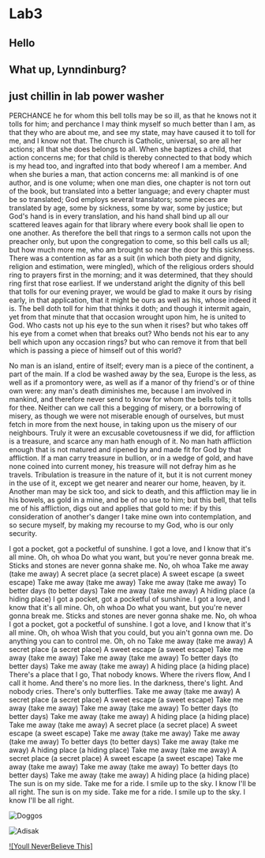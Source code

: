 # Lab3

## Hello

## What up, Lynndinburg?

## just chillin in lab power washer

PERCHANCE he for whom this bell tolls may be so ill, as that he knows not it tolls for him; and perchance I may think myself so much better than I am, as that they who are about me, and see my state, may have caused it to toll for me, and I know not that. The church is Catholic, universal, so are all her actions; all that she does belongs to all. When she baptizes a child, that action concerns me; for that child is thereby connected to that body which is my head too, and ingrafted into that body whereof I am a member. And when she buries a man, that action concerns me: all mankind is of one author, and is one volume; when one man dies, one chapter is not torn out of the book, but translated into a better language; and every chapter must be so translated; God employs several translators; some pieces are translated by age, some by sickness, some by war, some by justice; but God's hand is in every translation, and his hand shall bind up all our scattered leaves again for that library where every book shall lie open to one another. As therefore the bell that rings to a sermon calls not upon the preacher only, but upon the congregation to come, so this bell calls us all; but how much more me, who am brought so near the door by this sickness. There was a contention as far as a suit (in which both piety and dignity, religion and estimation, were mingled), which of the religious orders should ring to prayers first in the morning; and it was determined, that they should ring first that rose earliest. If we understand aright the dignity of this bell that tolls for our evening prayer, we would be glad to make it ours by rising early, in that application, that it might be ours as well as his, whose indeed it is. The bell doth toll for him that thinks it doth; and though it intermit again, yet from that minute that that occasion wrought upon him, he is united to God. Who casts not up his eye to the sun when it rises? but who takes off his eye from a comet when that breaks out? Who bends not his ear to any bell which upon any occasion rings? but who can remove it from that bell which is passing a piece of himself out of this world?

No man is an island, entire of itself; every man is a piece of the continent, a part of the main. If a clod be washed away by the sea, Europe is the less, as well as if a promontory were, as well as if a manor of thy friend's or of thine own were: any man's death diminishes me, because I am involved in mankind, and therefore never send to know for whom the bells tolls; it tolls for thee. Neither can we call this a begging of misery, or a borrowing of misery, as though we were not miserable enough of ourselves, but must fetch in more from the next house, in taking upon us the misery of our neighbours. Truly it were an excusable covetousness if we did, for affliction is a treasure, and scarce any man hath enough of it. No man hath affliction enough that is not matured and ripened by and made fit for God by that affliction. If a man carry treasure in bullion, or in a wedge of gold, and have none coined into current money, his treasure will not defray him as he travels. Tribulation is treasure in the nature of it, but it is not current money in the use of it, except we get nearer and nearer our home, heaven, by it. Another man may be sick too, and sick to death, and this affliction may lie in his bowels, as gold in a mine, and be of no use to him; but this bell, that tells me of his affliction, digs out and applies that gold to me: if by this consideration of another's danger I take mine own into contemplation, and so secure myself, by making my recourse to my God, who is our only security.

I got a pocket, got a pocketful of sunshine.
I got a love, and I know that it's all mine.
Oh, oh whoa
Do what you want, but you're never gonna break me.
Sticks and stones are never gonna shake me.
No, oh whoa
Take me away (take me away)
A secret place (a secret place)
A sweet escape (a sweet escape)
Take me away (take me away)
Take me away (take me away)
To better days (to better days)
Take me away (take me away)
A hiding place (a hiding place)
I got a pocket, got a pocketful of sunshine.
I got a love, and I know that it's all mine.
Oh, oh whoa
Do what you want, but you're never gonna break me.
Sticks and stones are never gonna shake me.
No, oh whoa
I got a pocket, got a pocketful of sunshine.
I got a love, and I know that it's all mine.
Oh, oh whoa
Wish that you could, but you ain't gonna own me.
Do anything you can to control me.
Oh, oh no
Take me away (take me away)
A secret place (a secret place)
A sweet escape (a sweet escape)
Take me away (take me away)
Take me away (take me away)
To better days (to better days)
Take me away (take me away)
A hiding place (a hiding place)
There's a place that I go,
That nobody knows.
Where the rivers flow,
And I call it home.
And there's no more lies.
In the darkness, there's light.
And nobody cries.
There's only butterflies.
Take me away (take me away)
A secret place (a secret place)
A sweet escape (a sweet escape)
Take me away (take me away)
Take me away (take me away)
To better days (to better days)
Take me away (take me away)
A hiding place (a hiding place)
Take me away (take me away)
A secret place (a secret place)
A sweet escape (a sweet escape)
Take me away (take me away)
Take me away (take me away)
To better days (to better days)
Take me away (take me away)
A hiding place (a hiding place)
Take me away (take me away)
A secret place (a secret place)
A sweet escape (a sweet escape)
Take me away (take me away)
Take me away (take me away)
To better days (to better days)
Take me away (take me away)
A hiding place (a hiding place)
The sun is on my side.
Take me for a ride.
I smile up to the sky.
I know I'll be all right.
The sun is on my side.
Take me for a ride.
I smile up to the sky.
I know I'll be all right.

![Doggos](https://cdn1-www.dogtime.com/assets/uploads/gallery/adorable-puppies-playing/adorable-puppies-playing-5.jpg)


![Adisak](http://www.cs.iastate.edu/files/styles/people_thumb/public/people/profilepictures/adisak.jpeg?itok=737ezDQJ)

[![Youll NeverBelieve This]](https://youtu.be/oHg5SJYRHA0)